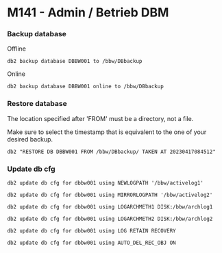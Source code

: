 # M141 - Admin / Betrieb DBM

### Backup database
Offline

```
db2 backup database DBBW001 to /bbw/DBbackup
```

Online

```
db2 backup database DBBW001 online to /bbw/DBbackup
```

### Restore database
The location specified after 'FROM' must be a directory, not a file.

Make sure to select the timestamp that is equivalent to the one of your desired backup.

```
db2 "RESTORE DB DBBW001 FROM /bbw/DBbackup/ TAKEN AT 20230417084512"
```

### Update db cfg
```
db2 update db cfg for dbbw001 using NEWLOGPATH '/bbw/activelog1'

db2 update db cfg for dbbw001 using MIRRORLOGPATH '/bbw/activelog2'

db2 update db cfg for dbbw001 using LOGARCHMETH1 DISK:/bbw/archlog1

db2 update db cfg for dbbw001 using LOGARCHMETH2 DISK:/bbw/archlog2

db2 update db cfg for dbbw001 using LOG RETAIN RECOVERY

db2 update db cfg for dbbw001 using AUTO_DEL_REC_OBJ ON
```
